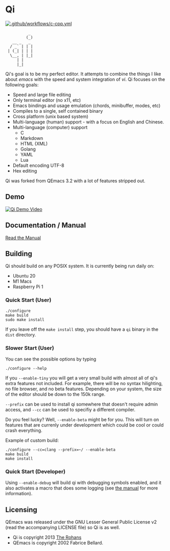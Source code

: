 # Qi

[![.github/workflows/c-cpp.yml](https://github.com/TheRohans/qi/actions/workflows/c-cpp.yml/badge.svg)](https://github.com/TheRohans/qi/actions/workflows/c-cpp.yml)

```
          _ 
         (_)
   __ _   _ 
  / _` | | |
 | (_| | | |
  \__, | |_|
     | |    
     |_|    

```

Qi's goal is to be my perfect editor. It attempts to combine the things I
like about _emacs_ with the speed and system integration of _vi_. Qi focuses
on the following goals:

- Speed and large file editing
- Only terminal editor (no x11, etc)
- Emacs bindings and usage emulation (chords, minibuffer, modes, etc)
- Compiles to a single, self contained binary
- Cross platform (unix based system)
- Multi-language (human) support - with a focus on English and Chinese.
- Multi-language (computer) support
	- C
	- Markdown
	- HTML (XML)
	- Golang
	- YAML
	- Lua
- Default encoding UTF-8
- Hex editing

Qi was forked from QEmacs 3.2 with a lot of features stripped out.


## Demo

[![Qi Demo Video](https://img.youtube.com/vi/Gap4lMlfPBM/0.jpg)](https://www.youtube.com/watch?v=Gap4lMlfPBM)

## Documentation / Manual

[Read the Manual](doc/manual.md)

## Building

Qi should build on any POSIX system. It is currently being run daily on:
- Ubuntu 20
- M1 Macs
- Raspberry Pi 1

### Quick Start (User)

```shell
./configure
make build
sudo make install
```

If you leave off the `make install` step, you should have a `qi` binary in the `dist` directory.

### Slower Start (User)

You can see the possible options by typing 

```shell
./configure --help
```

If you `--enable-tiny` you will get a very small build with almost all of qi's extra features not included. For example, there will be no syntax hilighting, no file browser, and no beta features. Depending on your system, the size of the editor should be down to the 150k range.

`--prefix` can be used to install qi somewhere that doesn't require admin access, and `--cc` can be used to specifiy a different compiler.

Do you feel lucky? Well, `--enable-beta` might be for you. This will turn on features that are currenly under development which could be cool or could crash everything.

Example of custom build:

```shell
./configure --cc=clang --prefix=~/ --enable-beta
make build
make install
```

### Quick Start (Developer)

Using `--enable-debug` will build qi with debugging symbols enabled, and it also activates a macro that does some logging (see [the manual](doc/manual.md#developers-guide) for more information).

## Licensing

QEmacs was released under the GNU Lesser General Public License v2 (read the
accompanying LICENSE file) so Qi is as well.

- Qi is copyright 2013 [The Rohans][rohans]
- QEmacs is copyright 2002 Fabrice Bellard.

[qi]: http://en.wikipedia.org/wiki/Qi
[rohans]: http://therohans.com
